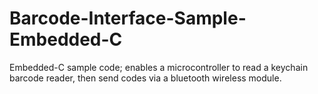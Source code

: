 # Barcode-Interface-Sample-Embedded-C

Embedded-C sample code; enables a microcontroller to read a keychain barcode reader, then send codes via a bluetooth wireless module.
